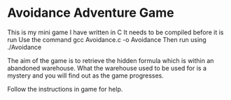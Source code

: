 # Avoidance Adventure Game

This is my mini game I have written in C
It needs to be compiled before it is run 
Use the command gcc Avoidance.c -o Avoidance 
Then run using ./Avoidance

The aim of the game is to retrieve the hidden formula which is within an abandoned warehouse.
What the warehouse used to be used for is a mystery and you will find out as the game progresses.

Follow the instructions in game for help. 
